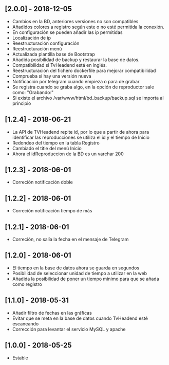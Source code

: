 ## [2.0.0] - 2018-12-05
- Cambios en la BD, anteriores versiones no son compatibles
- Añadidos colores a registro según este o no esté permitida la conexión.
- En configuración se pueden añadir las ip permitidas
- Localización de ip
- Reestructuración configuración
- Reestructuración menú
- Actualizada plantilla base de Bootstrap
- Añadida posibilidad de backup y restaurar la base de datos.
- Compatibilidad si TvHeadend está en inglés.
- Reestructuración del fichero dockerfile para mejorar compatibilidad
- Comprueba si hay una versión nueva
- Notificación por telegram cuando empieza o para de grabar
- Se registra cuando se graba algo, en la opción de reproductor sale como: "Grabando:"
- Si existe el archivo /var/www/html/bd_backup/backup.sql se importa al principio

## [1.2.4] - 2018-06-21
- La API de TVHeadend repite id, por lo que a partir de ahora para identificar las reproducciones se utiliza el id y el tiempo de Inicio
- Redondeo del tiempo en la tabla Registro
- Cambiado el title del menú Inicio
- Ahora el idReproduccion de la BD es un varchar 200

## [1.2.3] - 2018-06-01
- Correción notificación doble

## [1.2.2] - 2018-06-01
- Correción notificación tiempo de más

## [1.2.1] - 2018-06-01
- Correción, no salía la fecha en el mensaje de Telegram

## [1.2.0] - 2018-06-01
- El tiempo en la base de datos ahora se guarda en segundos
- Posibilidad de seleccionar unidad de tiempo a utilizar en la web
- Añadida la posibilidad de poner un tiempo mínimo para que se añada como registro

## [1.1.0] - 2018-05-31
- Añadir filtro de fechas en las gráficas
- Evitar que se meta en la base de datos cuando TvHeadend esté escaneando
- Corrección para levantar el servicio MySQL y apache

## [1.0.0] - 2018-05-25
- Estable
